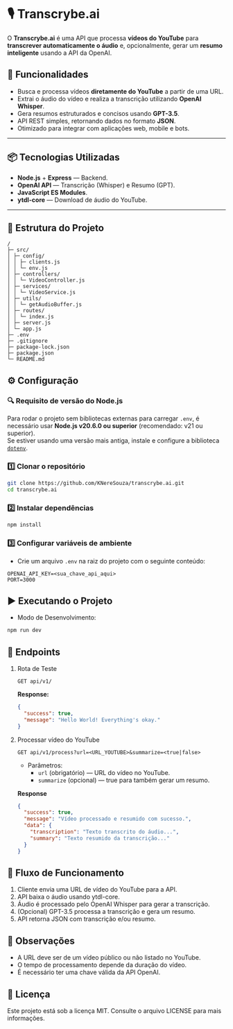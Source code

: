 # 🎙️ Transcrybe.ai

O **Transcrybe.ai** é uma API que processa **vídeos do YouTube** para **transcrever automaticamente o áudio** e, opcionalmente, gerar um **resumo inteligente** usando a API da OpenAI.

## 🚀 Funcionalidades

- Busca e processa vídeos **diretamente do YouTube** a partir de uma URL.
- Extrai o áudio do vídeo e realiza a transcrição utilizando **OpenAI Whisper**.
- Gera resumos estruturados e concisos usando **GPT-3.5**.
- API REST simples, retornando dados no formato **JSON**.
- Otimizado para integrar com aplicações web, mobile e bots.

---

## 📦 Tecnologias Utilizadas

- **Node.js** + **Express** — Backend.
- **OpenAI API** — Transcrição (Whisper) e Resumo (GPT).
- **JavaScript ES Modules**.
- **ytdl-core** — Download de áudio do YouTube.

---

## 📂 Estrutura do Projeto

```
/
├─ src/
│ ├─ config/
│ │ ├─ clients.js
│ │ └─ env.js
│ ├─ controllers/
│ │ └─ VideoController.js
│ ├─ services/
│ │ └─ VideoService.js
│ ├─ utils/
│ │ └─ getAudioBuffer.js
│ ├─ routes/
│ │ └─ index.js
│ ├─ server.js
│ └─ app.js
├─ .env
├─ .gitignore
├─ package-lock.json
├─ package.json
└─ README.md
```

## ⚙️ Configuração

### 🔍 Requisito de versão do Node.js

Para rodar o projeto sem bibliotecas externas para carregar `.env`, é necessário usar **Node.js v20.6.0 ou superior** (recomendado: v21 ou superior).  
Se estiver usando uma versão mais antiga, instale e configure a biblioteca [`dotenv`](https://www.npmjs.com/package/dotenv).

### 1️⃣ Clonar o repositório

```bash
git clone https://github.com/KNereSouza/transcrybe.ai.git
cd transcrybe.ai
```

### 2️⃣ Instalar dependências

```bash
npm install
```

### 3️⃣ Configurar variáveis de ambiente

- Crie um arquivo `.env` na raiz do projeto com o seguinte conteúdo:

```env
OPENAI_API_KEY=<sua_chave_api_aqui>
PORT=3000
```

## ▶️ Executando o Projeto

- Modo de Desenvolvimento:

```bash
npm run dev
```

## 🔌 Endpoints

1. Rota de Teste

   `GET api/v1/`

   **Response:**

   ```json
   {
     "success": true,
     "message": "Hello World! Everything's okay."
   }
   ```

2. Processar vídeo do YouTube

   `GET api/v1/process?url=<URL_YOUTUBE>&summarize=<true|false>`

   - Parâmetros:
     - `url` (obrigatório) — URL do vídeo no YouTube.
     - `summarize` (opcional) — true para também gerar um resumo.

   **Response**

   ```json
   {
     "success": true,
     "message": "Vídeo processado e resumido com sucesso.",
     "data": {
       "transcription": "Texto transcrito do áudio...",
       "summary": "Texto resumido da transcrição..."
     }
   }
   ```

## 🧠 Fluxo de Funcionamento

1. Cliente envia uma URL de vídeo do YouTube para a API.
2. API baixa o áudio usando ytdl-core.
3. Áudio é processado pelo OpenAI Whisper para gerar a transcrição.
4. (Opcional) GPT-3.5 processa a transcrição e gera um resumo.
5. API retorna JSON com transcrição e/ou resumo.

## 📌 Observações

- A URL deve ser de um vídeo público ou não listado no YouTube.
- O tempo de processamento depende da duração do vídeo.
- É necessário ter uma chave válida da API OpenAI.

## 📜 Licença

Este projeto está sob a licença MIT. Consulte o arquivo LICENSE para mais informações.
